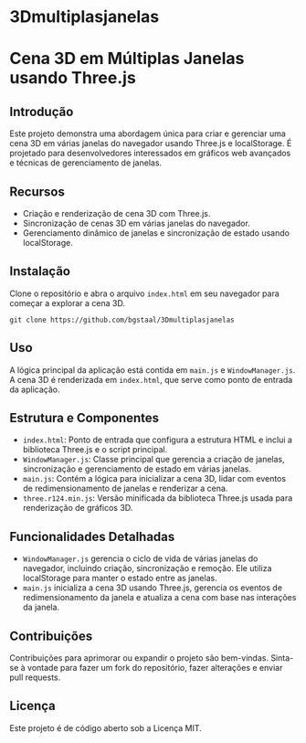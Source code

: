 # 3Dmultiplasjanelas

# Cena 3D em Múltiplas Janelas usando Three.js

## Introdução
Este projeto demonstra uma abordagem única para criar e gerenciar uma cena 3D em várias janelas do navegador usando Three.js e localStorage. É projetado para desenvolvedores interessados em gráficos web avançados e técnicas de gerenciamento de janelas.

## Recursos
- Criação e renderização de cena 3D com Three.js.
- Sincronização de cenas 3D em várias janelas do navegador.
- Gerenciamento dinâmico de janelas e sincronização de estado usando localStorage.

## Instalação
Clone o repositório e abra o arquivo `index.html` em seu navegador para começar a explorar a cena 3D.

```
git clone https://github.com/bgstaal/3Dmultiplasjanelas
```

## Uso
A lógica principal da aplicação está contida em `main.js` e `WindowManager.js`. A cena 3D é renderizada em `index.html`, que serve como ponto de entrada da aplicação.

## Estrutura e Componentes
- `index.html`: Ponto de entrada que configura a estrutura HTML e inclui a biblioteca Three.js e o script principal.
- `WindowManager.js`: Classe principal que gerencia a criação de janelas, sincronização e gerenciamento de estado em várias janelas.
- `main.js`: Contém a lógica para inicializar a cena 3D, lidar com eventos de redimensionamento de janelas e renderizar a cena.
- `three.r124.min.js`: Versão minificada da biblioteca Three.js usada para renderização de gráficos 3D.

## Funcionalidades Detalhadas
- `WindowManager.js` gerencia o ciclo de vida de várias janelas do navegador, incluindo criação, sincronização e remoção. Ele utiliza localStorage para manter o estado entre as janelas.
- `main.js` inicializa a cena 3D usando Three.js, gerencia os eventos de redimensionamento da janela e atualiza a cena com base nas interações da janela.

## Contribuições
Contribuições para aprimorar ou expandir o projeto são bem-vindas. Sinta-se à vontade para fazer um fork do repositório, fazer alterações e enviar pull requests.

## Licença
Este projeto é de código aberto sob a Licença MIT.
